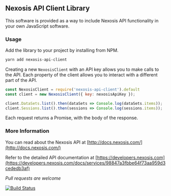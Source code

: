 ## Nexosis API Client Library

This software is provided as a way to include Nexosis API functionality in your own JavaScript software.

### Usage

Add the library to your project by installing from NPM.

``` bash
yarn add nexosis-api-client
```

Creating a new `NexosisClient` with an API key allows you to make calls to the API.  Each property of the client allows you to interact with a different part of the API.

``` js
const NexosisClient = require('nexosis-api-client').default
const client = new NexosisClient({ key: nexosisApiKey });

client.DataSets.list().then(dataSets => Console.log(dataSets.items));
client.Sessions.list().then(sessions => Console.log(sessions.items));
```

Each request returns a Promise, with the body of the response.

### More Information

You can read about the Nexosis API at [http://docs.nexosis.com/](http://docs.nexosis.com/)

Refer to the detailed API documentation at [https://developers.nexosis.com](https://developers.nexosis.com/docs/services/98847a3fbbe64f73aa959d3cededb3af)

*Pull requests are welcome*

[![Build Status](https://travis-ci.org/Nexosis/nexosisclient-js.svg?branch=master)](https://travis-ci.org/Nexosis/nexosisclient-js)
